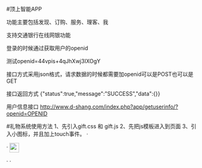 ﻿#顶上智能APP


功能主要包括发现、订购、服务、理客、我

支持交通银行在线网银功能


登录的时候通过获取用户的openid

测试openid=44vpis+4qJhXwj3IXOgY

接口方式采用json格式，请求数据的时候都需要加openid可以是POST也可以是GET


接口返回方式
{"status":true,"message":"SUCCESS","data":{}}

用户信息接口
http://www.d-shang.com/index.php?app/getuserinfo/?openid=OPENID







#礼物系统使用方法
1、先引入gift.css 和 gift.js
2、先把js模板进入到页面
3、引入小图标，并且加上touch事件。
·

<!--礼物JS模板-->
<script id="giftlist" type="text/x-dot-template">
	{{~it:value:index}}
	<div class="box  {{? index==0}}xz{{?}}" id="box_{{=value.id}}" data-id="{{=value.id}}" data-money="{{=value.money}}" ontouchend="xuanzhong({{=value.id}})">
	<img src="../../image/defualt.png" class="pic" data-original="http://www.d-shang.com/{{=value.image}}">
	<span class="boxname">{{=value.name}}</span>
	<span class="boxmoney">{{=value.money}}金豆</span>
	</div>
	{{~}}
</script>

·
<img src="../../image/songli.png" style="width:25px;vertical-align: middle" ontouchend="gift({{=value.uid}},'{{=value.real_name}}')">

·
·